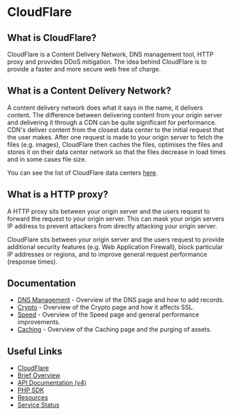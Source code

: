 # CloudFlare 

## What is CloudFlare?

CloudFlare is a Content Delivery Network, DNS management tool, HTTP proxy and provides DDoS mitigation. The idea behind CloudFlare 
is to provide a faster and more secure web free of charge.

## What is a Content Delivery Network?

A content delivery network does what it says in the name, it delivers content. The difference between delivering content from your 
origin server and delivering it through a CDN can be quite significant for performance. CDN's deliver content from the closest data center
to the initial request that the user makes. After one request is made to your origin server to fetch the files (e.g. images), CloudFlare 
then caches the files, optimises the files and stores it on their data center network so that the files decrease in load times and 
in some cases file size.

You can see the list of CloudFlare data centers [here](https://www.cloudflare.com/network).

## What is a HTTP proxy?

A HTTP proxy sits between your origin server and the users request to forward the request to your origin server. This can mask your 
origin servers IP address to prevent attackers from directly attacking your origin server. 

CloudFlare sits between your origin server and the users request to provide additional security features (e.g. Web Application Firewall),
block particular IP addresses or regions, and to improve general request performance (response times). 

## Documentation

* [DNS Management](cloudflare/dns-management.md) - Overview of the DNS page and how to add records.
* [Crypto](cloudflare/crypto.md) - Overview of the Crypto page and how it affects SSL.
* [Speed](cloudflare/speed.md) - Overview of the Speed page and general performance improvements.
* [Caching](cloudflare/caching.md) - Overview of the Caching page and the purging of assets.

## Useful Links

* [CloudFlare](https://www.cloudflare.com)
* [Brief Overview](https://youtu.be/T47T_mG7YbU)
* [API Documentation (v4)](https://api.cloudflare.com)
* [PHP SDK](https://github.com/cloudflare/cloudflare-php)
* [Resources](https://www.cloudflare.com/resources)
* [Service Status](https://www.cloudflarestatus.com/)